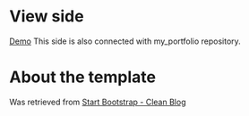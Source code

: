 # View side
[Demo](https://stefanos1316.github.io/programmers_blog/index.html)
This side is also connected with my_portfolio repository.

# About the template 
Was retrieved from [Start Bootstrap - Clean Blog](https://startbootstrap.com/template-overviews/clean-blog/)



